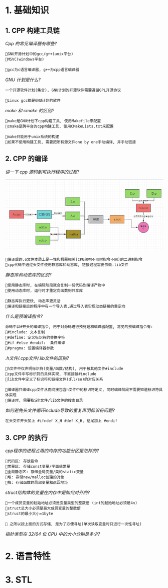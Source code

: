 # 1. 基础知识

## 1. CPP 构建工具链
_Cpp 的常见编译器有哪些?_
```
🌟GNU开源计划中的gcc/g++(unix平台)
🌟MSVC(windows平台)

🌙gcc为c语言编译器, g++为cpp语言编译器
```

_GNU 计划是什么?_

```
一个开源软件计划(集合), GNU计划的开源软件需要遵循GPL开源协议

🌙Linux gcc都是GNU计划的软件
```

_make 和 cmake 的区别?_

```
🌟make是GNU计划下cpp构建工具, 使用Makefile来配置
🌟cmake是跨平台的cpp构建工具, 使用CMakeLists.txt来配置

🌙make只能用于unix系统的构建
🌙如果不使用构建工具, 需要把所有源文件one by one手动编译, 并手动链接
```

## 2. CPP 的编译

_讲一下 cpp 源码到可执行程序的过程?_

![1703998690633](image/cpp/1703998690633.png)
```
🌟编译后的.o文件本质上是一堆和机器相关(CPU架构不同时指令不同)的二进制指令
🌟cpp代码中通过头文件使用静态库和动态库, 链接过程需要依赖.lib文件
```

_静态库和动态库的区别?_

```
🌟使用静态库时, 在编辑阶段就会复制一份代码到编译产物中
🌟使用动态库时, 运行时才重定向函数到共享库

🌙静态库执行更快, 动态库更灵活
🌙编译和链接后的程序中有一个导入表,通过导入表实现动态链接的重定向
```

_什么是预编译指令?_

```
源码中以#开头的编译指令, 用于对源码进行预处理和编译器配置, 常见的预编译指令有:
🌟#include: 文本复制
🌟#define: 定义标识符的替换字符
🌟#if #else #endif:  条件编译
🌟#pragma: 设置编译器参数
```

_.h文件/.cpp文件/.lib文件的区别?_

```
🌟h文件中仅声明标识符(变量/函数/结构), 用于被其他文件#include
🌟cpp文件中写标识符的具体实现, 不直接被#include
🌟lib文件中定义了标识符和链接文件(dll/so)的对应关系

🌙编译器只编译cpp文件从而间接包含h文件中的标识符定义, 同时编译阶段不需要知道标识符具体实现
🌙编译时, 需要指定h文件/lib文件的搜索目录
```

_如何避免头文件循环include导致的重复声明标识符问题?_

```
在头文件开头加上 #ifndef X_H #def X_H, 结尾加上 #endif
```

## 3. CPP 的执行

_cpp程序的进程占用的内存的功能分区是怎样的?_

```
🌟代码区: 存放指令
🌟常量区: 存储const变量/字面值常量
🌟全局静态区: 存储全局变量/类的static变量
🌟堆: 存储new/malloc创建的对象
🌟栈: 存储函数的局部变量和返回地址
```

_struct结构体的变量在内存中是如何对齐的?_

```
🌟一个成员变量的起始地址必须是变量类型的整数倍 (int的起始地址必须是4n)
🌟struct总大小必须是最大成员变量的整数倍
🌟struct的最小大小=1byte

🌙 之所以按上面的方式存储, 是为了方便寻址(单次读取变量时只进行一次性寻址)
```

_指针类型在 32/64 位 CPU 中的大小分别是多少?_

# 2. 语言特性

# 3. STL
